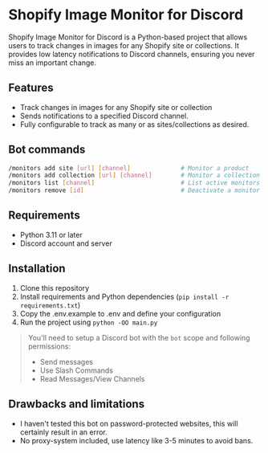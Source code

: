 # Shopify Image Monitor for Discord

Shopify Image Monitor for Discord is a Python-based project that allows users to track changes in images for any Shopify site or collections. It provides low latency notifications to Discord channels, ensuring you never miss an important change.

## Features

- Track changes in images for any Shopify site or collection
- Sends notifications to a specified Discord channel.
- Fully configurable to track as many or as sites/collections as desired.

## Bot commands

```sh
/monitors add site [url] [channel]              # Monitor a product
/monitors add collection [url] [channel]        # Monitor a collection
/monitors list [channel]                        # List active monitors for a given channel
/monitors remove [id]                           # Deactivate a monitor
```

## Requirements

- Python 3.11 or later
- Discord account and server

## Installation

1. Clone this repository
2. Install requirements and Python dependencies (`pip install -r requirements.txt`)
3. Copy the .env.example to .env and define your configuration
4. Run the project using `python -OO main.py`

> You'll need to setup a Discord bot with the `bot` scope and following permissions:
>
> - Send messages
> - Use Slash Commands
> - Read Messages/View Channels

## Drawbacks and limitations

- I haven't tested this bot on password-protected websites, this will certainly result in an error.
- No proxy-system included, use latency like 3-5 minutes to avoid bans.
